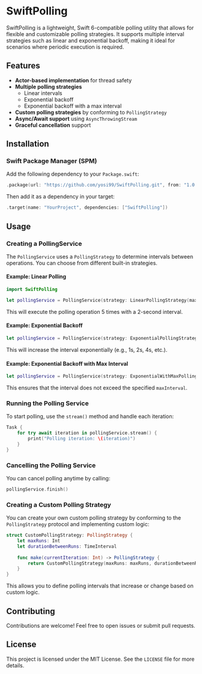 # SwiftPolling

SwiftPolling is a lightweight, Swift 6-compatible polling utility that allows for flexible and customizable polling strategies. It supports multiple interval strategies such as linear and exponential backoff, making it ideal for scenarios where periodic execution is required.

## Features
- **Actor-based implementation** for thread safety
- **Multiple polling strategies**
  - Linear intervals
  - Exponential backoff
  - Exponential backoff with a max interval
- **Custom polling strategies** by conforming to `PollingStrategy`
- **Async/Await support** using `AsyncThrowingStream`
- **Graceful cancellation** support

## Installation

### Swift Package Manager (SPM)
Add the following dependency to your `Package.swift`:

```swift
.package(url: "https://github.com/yosi99/SwiftPolling.git", from: "1.0.0")
```

Then add it as a dependency in your target:

```swift
.target(name: "YourProject", dependencies: ["SwiftPolling"])
```

## Usage

### Creating a PollingService
The `PollingService` uses a `PollingStrategy` to determine intervals between operations. You can choose from different built-in strategies.

#### Example: Linear Polling
```swift
import SwiftPolling

let pollingService = PollingService(strategy: LinearPollingStrategy(maxRuns: 5, durationBetweenRuns: 2))
```
This will execute the polling operation 5 times with a 2-second interval.

#### Example: Exponential Backoff
```swift
let pollingService = PollingService(strategy: ExponentialPollingStrategy(maxRuns: 5, durationBetweenRuns: 1))
```
This will increase the interval exponentially (e.g., 1s, 2s, 4s, etc.).

#### Example: Exponential Backoff with Max Interval
```swift
let pollingService = PollingService(strategy: ExponentialWithMaxPollingStrategy(maxRuns: 5, durationBetweenRuns: 1, maxInterval: 8))
```
This ensures that the interval does not exceed the specified `maxInterval`.

### Running the Polling Service
To start polling, use the `stream()` method and handle each iteration:

```swift
Task {
    for try await iteration in pollingService.stream() {
        print("Polling iteration: \(iteration)")
    }
}
```

### Cancelling the Polling Service
You can cancel polling anytime by calling:
```swift
pollingService.finish()
```

### Creating a Custom Polling Strategy
You can create your own custom polling strategy by conforming to the `PollingStrategy` protocol and implementing custom logic:

```swift
struct CustomPollingStrategy: PollingStrategy {
    let maxRuns: Int
    let durationBetweenRuns: TimeInterval
    
    func make(currentIteration: Int) -> PollingStrategy {
        return CustomPollingStrategy(maxRuns: maxRuns, durationBetweenRuns: durationBetweenRuns + Double(currentIteration))
    }
}
```
This allows you to define polling intervals that increase or change based on custom logic.

## Contributing
Contributions are welcome! Feel free to open issues or submit pull requests.

## License
This project is licensed under the MIT License. See the `LICENSE` file for more details.

